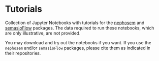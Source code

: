 # Tutorials

Collection of Jupyter Notebooks with tutorials for the [nephosem](https://github.com/QLVL/nephosem/) and [semasioFlow](https://github.com/montesmariana/semasioFlow) packages. The data required to run these notebooks, which are only illustrative, are not provided.

You may download and try out the notebooks if you want. If you use the `nephosem` and/or `semasioFlow` packages, please cite them as indicated in their repositories.
